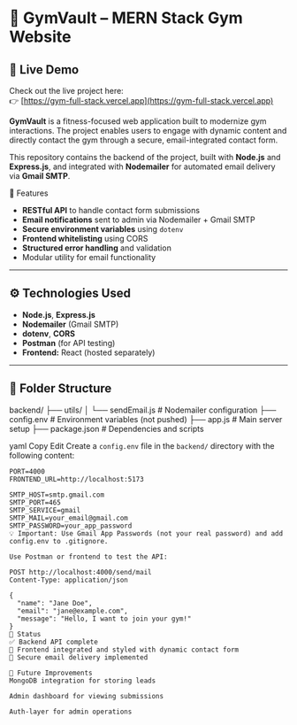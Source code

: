 # 💪 GymVault – MERN Stack Gym Website
## 🔗 Live Demo

Check out the live project here:  
👉 [https://gym-full-stack.vercel.app](https://gym-full-stack.vercel.app)

**GymVault** is a fitness-focused web application built to modernize gym interactions. The project enables users to engage with dynamic content and directly contact the gym through a secure, email-integrated contact form.

This repository contains the backend of the project, built with **Node.js** and **Express.js**, and integrated with **Nodemailer** for automated email delivery via **Gmail SMTP**.


🚀 Features

- **RESTful API** to handle contact form submissions
- **Email notifications** sent to admin via Nodemailer + Gmail SMTP
- **Secure environment variables** using `dotenv`
- **Frontend whitelisting** using CORS
- **Structured error handling** and validation
- Modular utility for email functionality

---

## ⚙️ Technologies Used

- **Node.js**, **Express.js**
- **Nodemailer** (Gmail SMTP)
- **dotenv**, **CORS**
- **Postman** (for API testing)
- **Frontend:** React (hosted separately)

---

## 📁 Folder Structure

backend/
├── utils/
│ └── sendEmail.js # Nodemailer configuration
├── config.env # Environment variables (not pushed)
├── app.js # Main server setup
├── package.json # Dependencies and scripts

yaml
Copy
Edit
Create a `config.env` file in the `backend/` directory with the following content:

```env
PORT=4000
FRONTEND_URL=http://localhost:5173

SMTP_HOST=smtp.gmail.com
SMTP_PORT=465
SMTP_SERVICE=gmail
SMTP_MAIL=your_email@gmail.com
SMTP_PASSWORD=your_app_password
💡 Important: Use Gmail App Passwords (not your real password) and add config.env to .gitignore.

Use Postman or frontend to test the API:

POST http://localhost:4000/send/mail
Content-Type: application/json

{
  "name": "Jane Doe",
  "email": "jane@example.com",
  "message": "Hello, I want to join your gym!"
}
📌 Status
✅ Backend API complete
🔄 Frontend integrated and styled with dynamic contact form
🔐 Secure email delivery implemented

🧠 Future Improvements
MongoDB integration for storing leads

Admin dashboard for viewing submissions

Auth-layer for admin operations

